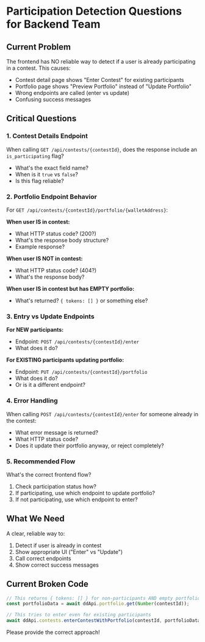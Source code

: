 # Participation Detection Questions for Backend Team

## Current Problem
The frontend has NO reliable way to detect if a user is already participating in a contest. This causes:
- Contest detail page shows "Enter Contest" for existing participants
- Portfolio page shows "Preview Portfolio" instead of "Update Portfolio"
- Wrong endpoints are called (enter vs update)
- Confusing success messages

## Critical Questions

### 1. Contest Details Endpoint
When calling `GET /api/contests/{contestId}`, does the response include an `is_participating` flag?
- What's the exact field name?
- When is it `true` vs `false`?
- Is this flag reliable?

### 2. Portfolio Endpoint Behavior
For `GET /api/contests/{contestId}/portfolio/{walletAddress}`:

**When user IS in contest:**
- What HTTP status code? (200?)
- What's the response body structure?
- Example response?

**When user IS NOT in contest:**
- What HTTP status code? (404?)
- What's the response body?

**When user IS in contest but has EMPTY portfolio:**
- What's returned? `{ tokens: [] }` or something else?

### 3. Entry vs Update Endpoints

**For NEW participants:**
- Endpoint: `POST /api/contests/{contestId}/enter`
- What does it do?

**For EXISTING participants updating portfolio:**
- Endpoint: `PUT /api/contests/{contestId}/portfolio`
- What does it do?
- Or is it a different endpoint?

### 4. Error Handling
When calling `POST /api/contests/{contestId}/enter` for someone already in the contest:
- What error message is returned?
- What HTTP status code?
- Does it update their portfolio anyway, or reject completely?

### 5. Recommended Flow
What's the correct frontend flow?
1. Check participation status how?
2. If participating, use which endpoint to update portfolio?
3. If not participating, use which endpoint to enter?

## What We Need
A clear, reliable way to:
1. Detect if user is already in contest
2. Show appropriate UI ("Enter" vs "Update")
3. Call correct endpoints
4. Show correct success messages

## Current Broken Code
```javascript
// This returns { tokens: [] } for non-participants AND empty portfolios
const portfolioData = await ddApi.portfolio.get(Number(contestId));

// This tries to enter even for existing participants
await ddApi.contests.enterContestWithPortfolio(contestId, portfolioData);
```

Please provide the correct approach!